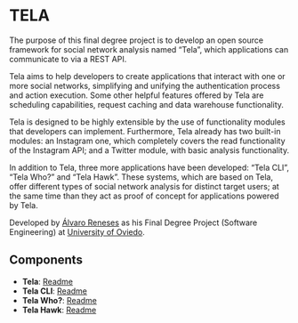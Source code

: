 # TELA

The purpose of this final degree project is to develop an open source framework for social network analysis named “Tela”, which applications can communicate to via a REST API.

Tela aims to help developers to create applications that interact with one or more social networks, simplifying and unifying the authentication process and action execution. Some other helpful features offered by Tela are scheduling capabilities, request caching and data warehouse functionality.

Tela is designed to be highly extensible by the use of functionality modules that developers can implement. Furthermore, Tela already has two built-in modules: an Instagram one, which completely covers the read functionality of the Instagram API; and a Twitter module, with basic analysis functionality.

In addition to Tela, three more applications have been developed: “Tela CLI”, “Tela Who?” and “Tela Hawk”. These systems, which are based on Tela, offer different types of social network analysis for distinct target users; at the same time than they act as proof of concept for applications powered by Tela.

Developed by [Álvaro Reneses](http://www.reneses.io) as his Final Degree Project (Software Engineering) at [University of Oviedo](http://www.uniovi.es).

## Components
- **Tela**: [Readme](tela-server/README.md)
- **Tela CLI**: [Readme](tela-cli/README.md)
- **Tela Who?**: [Readme](tela-who/README.md)
- **Tela Hawk**: [Readme](tela-hawk/README.md)
